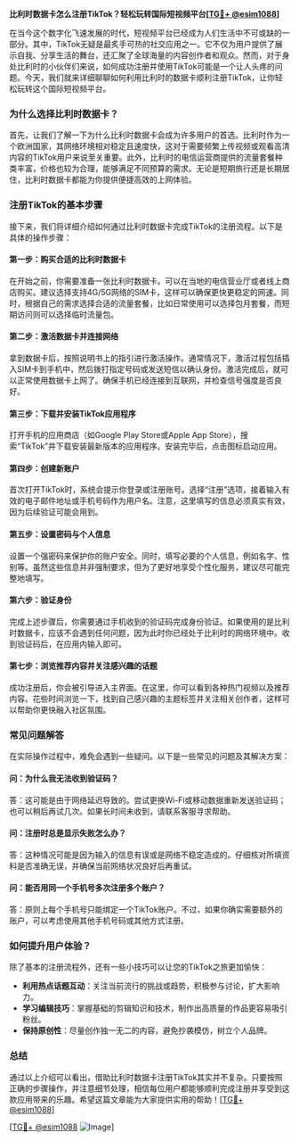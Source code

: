 **比利时数据卡怎么注册TikTok？轻松玩转国际短视频平台[[TG💪+ @esim1088](https://t.me/s/esim1088)]**

在当今这个数字化飞速发展的时代，短视频平台已经成为人们生活中不可或缺的一部分。其中，TikTok无疑是最炙手可热的社交应用之一。它不仅为用户提供了展示自我、分享生活的舞台，还汇聚了全球海量的内容创作者和观众。然而，对于身处比利时的小伙伴们来说，如何成功注册并使用TikTok可能是一个让人头疼的问题。今天，我们就来详细聊聊如何利用比利时的数据卡顺利注册TikTok，让你轻松玩转这个国际短视频平台。

### **为什么选择比利时数据卡？**

首先，让我们了解一下为什么比利时数据卡会成为许多用户的首选。比利时作为一个欧洲国家，其网络环境相对稳定且速度快，这对于需要频繁上传视频或观看高清内容的TikTok用户来说至关重要。此外，比利时的电信运营商提供的流量套餐种类丰富，价格也较为合理，能够满足不同预算的需求。无论是短期旅行还是长期居住，比利时数据卡都能为你提供便捷高效的上网体验。

### **注册TikTok的基本步骤**

接下来，我们将详细介绍如何通过比利时数据卡完成TikTok的注册流程。以下是具体的操作步骤：

#### **第一步：购买合适的比利时数据卡**
在开始之前，你需要准备一张比利时数据卡。可以在当地的电信营业厅或者线上商店购买。建议选择支持4G/5G网络的SIM卡，这样可以确保更快更稳定的网速。同时，根据自己的需求选择合适的流量套餐，比如日常使用可以选择包月套餐，而短期访问则可以选择临时流量包。

#### **第二步：激活数据卡并连接网络**
拿到数据卡后，按照说明书上的指引进行激活操作。通常情况下，激活过程包括插入SIM卡到手机中，然后拨打指定号码或发送短信以确认身份。激活完成后，就可以正常使用数据卡上网了。确保手机已经连接到互联网，并检查信号强度是否良好。

#### **第三步：下载并安装TikTok应用程序**
打开手机的应用商店（如Google Play Store或Apple App Store），搜索“TikTok”并下载安装最新版本的应用程序。安装完毕后，点击图标启动应用。

#### **第四步：创建新账户**
首次打开TikTok时，系统会提示你登录或注册账号。选择“注册”选项，接着输入有效的电子邮件地址或手机号码作为用户名。注意，这里填写的信息必须真实有效，因为后续验证可能会用到。

#### **第五步：设置密码与个人信息**
设置一个强密码来保护你的账户安全。同时，填写必要的个人信息，例如名字、性别等。虽然这些信息并非强制要求，但为了更好地享受个性化服务，建议尽可能完整地填写。

#### **第六步：验证身份**
完成上述步骤后，你需要通过手机收到的验证码完成身份验证。如果使用的是比利时数据卡，应该不会遇到任何问题，因为此时你已经处于比利时的网络环境中。收到验证码后，在应用内输入即可。

#### **第七步：浏览推荐内容并关注感兴趣的话题**
成功注册后，你会被引导进入主界面。在这里，你可以看到各种热门视频以及推荐内容。花些时间浏览一下，找到自己感兴趣的主题标签并关注相关创作者，这样可以帮助你更快融入社区氛围。

### **常见问题解答**

在实际操作过程中，难免会遇到一些疑问。以下是一些常见的问题及其解决方案：

#### **问：为什么我无法收到验证码？**
答：这可能是由于网络延迟导致的。尝试更换Wi-Fi或移动数据重新发送验证码；也可以稍后再试几次。如果长时间未收到，请联系客服寻求帮助。

#### **问：注册时总是显示失败怎么办？**
答：这种情况可能是因为输入的信息有误或是网络不稳定造成的。仔细核对所填资料是否准确无误，并确保当前网络状况良好后再重试。

#### **问：能否用同一个手机号多次注册多个账户？**
答：原则上每个手机号只能绑定一个TikTok账户。不过，如果你确实需要额外的账户，可以考虑使用其他手机号码或其他方式注册。

### **如何提升用户体验？**

除了基本的注册流程外，还有一些小技巧可以让您的TikTok之旅更加愉快：

- **利用热点话题互动**：关注当前流行的挑战或趋势，积极参与讨论，扩大影响力。
- **学习编辑技巧**：掌握基础的剪辑知识和技术，制作出高质量的作品更容易吸引粉丝。
- **保持原创性**：尽量创作独一无二的内容，避免抄袭模仿，树立个人品牌。

### **总结**

通过以上介绍可以看出，借助比利时数据卡注册TikTok其实并不复杂。只要按照正确的步骤操作，并注意细节处理，相信每位用户都能够顺利完成注册并享受到这款应用带来的乐趣。希望这篇文章能为大家提供实用的帮助！[[TG💪+ @esim1088](https://t.me/s/esim1088)]

[[TG💪+ @esim1088](https://t.me/s/esim1088) ![Image](https://i.postimg.cc/4NQfJmqS/Snipaste-2025-05-13-00-14-12.png)]